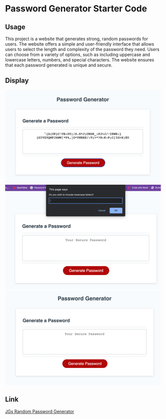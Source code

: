 # Password Generator Starter Code

## Usage
This project is a website that generates strong, random passwords for users. The website offers a simple and user-friendly interface that allows users to select the length and complexity of the password they need. Users can choose from a variety of options, such as including uppercase and lowercase letters, numbers, and special characters. The website ensures that each password generated is unique and secure.

## Display
!["Front of the Password Generator Webpage"](/Develop/Images/Front%20of%20Password%20Generator%20Webpage.png)
!["Webpage Showing Prompts for Password Criteria"](/Develop/Images/Webpage%20Showing%20Prompts%20for%20Password%20Criteria.png)
!["Successfully Generated Password"](/Develop/Images/Successfully%20Generated%20Password.png)

## Link
[JGs Random Password Generator](https://jadyngg19.github.io/PasswordGenerator_2/)
